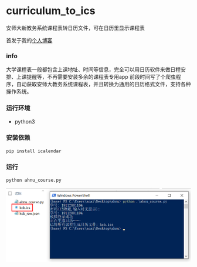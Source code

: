 # curriculum_to_ics
安师大新教务系统课程表转日历文件，可在日历里显示课程表

首发于我的[个人博客](https://hyacm.com/acai/uncategorized/134/timetable2ics/)

### info
大学课程表一般都包含上课地址、时间等信息，完全可以用日历软件来做日程安排、上课提醒等，不再需要安装多余的课程表专用app
前段时间写了个爬虫程序，自动获取安师大教务系统课程表，并且转换为通用的日历格式文件，支持各种操作系统。

### 运行环境
- python3

### 安装依赖
```
pip install icalendar
```

### 运行
```
python ahnu_course.py
```

![run](run.png)
